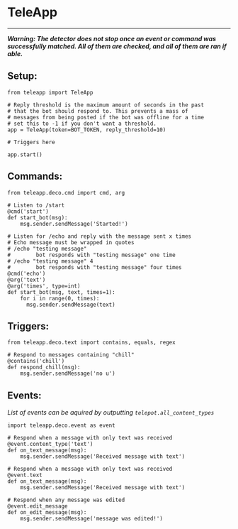 TeleApp
=======
-------

***Warning: The detector does not stop once an event or command was successfully matched. All of them are checked, and all of them are ran if able.***

Setup:
------
```
from teleapp import TeleApp

# Reply threshold is the maximum amount of seconds in the past
# that the bot should respond to. This prevents a mass of
# messages from being posted if the bot was offline for a time
# set this to -1 if you don't want a threshold.
app = TeleApp(token=BOT_TOKEN, reply_threshold=10)

# Triggers here

app.start()
```

Commands:
---------
```
from teleapp.deco.cmd import cmd, arg

# Listen to /start
@cmd('start')
def start_bot(msg):
    msg.sender.sendMessage('Started!')

# Listen for /echo and reply with the message sent x times
# Echo message must be wrapped in quotes
# /echo "testing message"
#        bot responds with "testing message" one time
# /echo "testing message" 4
#        bot responds with "testing message" four times
@cmd('echo')
@arg('text')
@arg('times', type=int)
def start_bot(msg, text, times=1):
    for i in range(0, times):
      msg.sender.sendMessage(text)
```

Triggers:
---------
```
from teleapp.deco.text import contains, equals, regex

# Respond to messages containing "chill"
@contains('chill')
def respond_chill(msg):
    msg.sender.sendMessage('no u')
```

Events:
-------
*List of events can be aquired by outputting `telepot.all_content_types`*
```
import teleapp.deco.event as event

# Respond when a message with only text was received
@event.content_type('text')
def on_text_message(msg):
    msg.sender.sendMessage('Received message with text')

# Respond when a message with only text was received
@event.text
def on_text_message(msg):
    msg.sender.sendMessage('Received message with text')

# Respond when any message was edited
@event.edit_message
def on_edit_message(msg):
    msg.sender.sendMessage('message was edited!')
```
